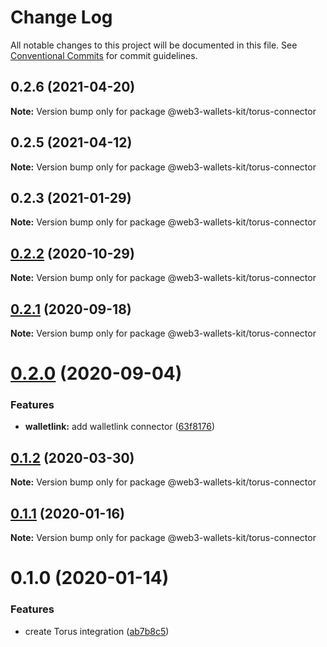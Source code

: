 # Change Log

All notable changes to this project will be documented in this file.
See [Conventional Commits](https://conventionalcommits.org) for commit guidelines.

## 0.2.6 (2021-04-20)

**Note:** Version bump only for package @web3-wallets-kit/torus-connector





## 0.2.5 (2021-04-12)

**Note:** Version bump only for package @web3-wallets-kit/torus-connector





## 0.2.3 (2021-01-29)

**Note:** Version bump only for package @web3-wallets-kit/torus-connector





## [0.2.2](https://github.com/akropolisio/web3-wallets-kit/compare/@web3-wallets-kit/torus-connector@0.2.1...@web3-wallets-kit/torus-connector@0.2.2) (2020-10-29)

**Note:** Version bump only for package @web3-wallets-kit/torus-connector





## [0.2.1](https://github.com/akropolisio/web3-wallets-kit/compare/@web3-wallets-kit/torus-connector@0.2.0...@web3-wallets-kit/torus-connector@0.2.1) (2020-09-18)

**Note:** Version bump only for package @web3-wallets-kit/torus-connector





# [0.2.0](https://github.com/akropolisio/web3-wallets-kit/compare/@web3-wallets-kit/torus-connector@0.1.2...@web3-wallets-kit/torus-connector@0.2.0) (2020-09-04)


### Features

* **walletlink:** add walletlink connector ([63f8176](https://github.com/akropolisio/web3-wallets-kit/commit/63f81765127f2a29bbf6adaacb204798b9519cd9))





## [0.1.2](https://github.com/akropolisio/web3-wallets-kit/compare/@web3-wallets-kit/torus-connector@0.1.1...@web3-wallets-kit/torus-connector@0.1.2) (2020-03-30)

**Note:** Version bump only for package @web3-wallets-kit/torus-connector





## [0.1.1](https://github.com/akropolisio/web3-wallets-kit/compare/@web3-wallets-kit/torus-connector@0.1.0...@web3-wallets-kit/torus-connector@0.1.1) (2020-01-16)

**Note:** Version bump only for package @web3-wallets-kit/torus-connector





# 0.1.0 (2020-01-14)


### Features

* create Torus integration ([ab7b8c5](https://github.com/akropolisio/web3-wallets-kit/commit/ab7b8c557902d74093f709e77a9ddfe9a15f6fed))
